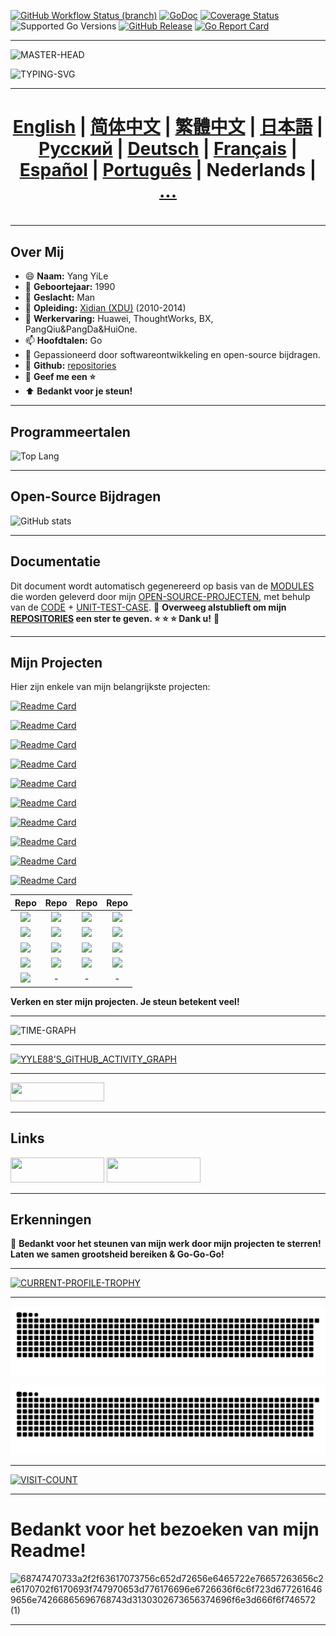 [![GitHub Workflow Status (branch)](https://img.shields.io/github/actions/workflow/status/yyle88/yyle88/release.yml?branch=main&label=BUILD)](https://github.com/yyle88/yyle88/actions/workflows/release.yml?query=branch%3Amain)
[![GoDoc](https://pkg.go.dev/badge/github.com/yyle88/yyle88)](https://pkg.go.dev/github.com/yyle88/yyle88)
[![Coverage Status](https://img.shields.io/coveralls/github/yyle88/yyle88/master.svg)](https://coveralls.io/github/yyle88/yyle88?branch=main)
![Supported Go Versions](https://img.shields.io/badge/Go-1.22%2C%201.23-lightgrey.svg)
[![GitHub Release](https://img.shields.io/github/release/yyle88/yyle88.svg)](https://github.com/yyle88/yyle88/releases)
[![Go Report Card](https://goreportcard.com/badge/github.com/yyle88/yyle88)](https://goreportcard.com/report/github.com/yyle88/yyle88)

---

![MASTER-HEAD](https://user-images.githubusercontent.com/74038190/213910845-af37a709-8995-40d6-be59-724526e3c3d7.gif)

![TYPING-SVG](https://readme-typing-svg.demolab.com?font=Fira+Code&size=33&pause=1000&color=EBE912&width=999&lines=Hi+there+%F0%9F%91%8B%2C+Welcome+to+my+Page+%F0%9F%91%8B%2C+I'm+yyle88)

---

<!-- 这是一个注释，它不会在渲染时显示出来，这是语言选择的起始位置 -->

<h4 align="center" style="font-size: 2.0em;"><a href="../README.md">English</a> | <a href="../README.zh.md">简体中文</a> | <a href="README.zh-Hant.md">繁體中文</a> | <a href="README.ja.md">日本語</a> | <a href="README.ru.md">Русский</a> | <a href="README.de.md">Deutsch</a> | <a href="README.fr.md">Français</a> | <a href="README.es.md">Español</a> | <a href="README.pt.md">Português</a> | <strong>Nederlands</strong> | <a href="../LOCALE-MENU.md"><b>...</b></a></h4>

<!-- 这是一个注释，它不会在渲染时显示出来，这是语言选择的终止位置 -->

---

## Over Mij

- 😄 **Naam:** Yang YiLe
- 🔭 **Geboortejaar:** 1990
- 🌱 **Geslacht:** Man
- 👯 **Opleiding:** [Xidian (XDU)](https://www.xidian.edu.cn/) (2010-2014)
- 💼 **Werkervaring:** Huawei, ThoughtWorks, BX, PangQiu&PangDa&HuiOne.
- 📫 **Hoofdtalen:** Go
- 💬 Gepassioneerd door softwareontwikkeling en open-source bijdragen.
- 🔗 **Github:** [repositories](https://github.com/yyle88?tab=repositories&type=public&sort=stargazers)
- 🌟 **Geef me een ⭐**
- ⬆️ **Bedankt voor je steun!**

---

## Programmeertalen

![Top Lang](https://github-readme-stats.vercel.app/api/top-langs/?username=yyle88&hide=html&card_width=465)

---

## Open-Source Bijdragen

![GitHub stats](https://github-readme-stats.vercel.app/api?username=yyle88&show_icons=true&theme=radical&show=reviews,prs_merged,prs_merged_percentage&hide=contribs&card_width=465)

---

## Documentatie

Dit document wordt automatisch gegenereerd op basis van de [MODULES](https://github.com/yyle88/yyle88/blob/main/go.mod) die worden geleverd door mijn [OPEN-SOURCE-PROJECTEN](https://github.com/yyle88?tab=repositories&sort=stargazers), met behulp van de [CODE](https://github.com/yyle88/yyle88/blob/main/yyle88.go) + [UNIT-TEST-CASE](https://github.com/yyle88/yyle88/blob/main/yyle88_test.go). 🌟 **Overweeg alstublieft om mijn [REPOSITORIES](https://github.com/yyle88?tab=repositories&sort=stargazers) een ster te geven. ⭐ ⭐ ⭐ Dank u!** 🌟

---

## Mijn Projecten

Hier zijn enkele van mijn belangrijkste projecten:

<!-- 这是一个注释，它不会在渲染时显示出来，这是项目列表的起始位置 -->

<div align="left">

[![Readme Card](https://github-readme-stats.vercel.app/api/pin/?username=yyle88&repo=sure&theme=blue-green&unique=c7730280-4bd1-4c05-82e8-f13333ccdcdb)](https://github.com/yyle88/sure)

[![Readme Card](https://github-readme-stats.vercel.app/api/pin/?username=yyle88&repo=must&theme=calm_pink&unique=4638384b-617f-44f6-a6aa-81ac32a9394f)](https://github.com/yyle88/must)

[![Readme Card](https://github-readme-stats.vercel.app/api/pin/?username=yyle88&repo=osexec&theme=panda&unique=908f6442-0cc9-4a9d-8431-7b701ffa36ff)](https://github.com/yyle88/osexec)

[![Readme Card](https://github-readme-stats.vercel.app/api/pin/?username=yyle88&repo=gobtcsign&theme=merko&unique=8c568c95-f2c6-4b87-9227-67a9dac71607)](https://github.com/yyle88/gobtcsign)

[![Readme Card](https://github-readme-stats.vercel.app/api/pin/?username=yyle88&repo=gormmom&theme=ayu-mirage&unique=67c64431-2fcb-488b-b7a3-015c36a1acf8)](https://github.com/yyle88/gormmom)

[![Readme Card](https://github-readme-stats.vercel.app/api/pin/?username=yyle88&repo=done&theme=github_dark&unique=8c79c8e6-5fc3-47cd-a740-7d30bf2aa7b1)](https://github.com/yyle88/done)

[![Readme Card](https://github-readme-stats.vercel.app/api/pin/?username=yyle88&repo=erero&theme=apprentice&unique=848b1180-0011-43f0-8c89-3c794c07947d)](https://github.com/yyle88/erero)

[![Readme Card](https://github-readme-stats.vercel.app/api/pin/?username=yyle88&repo=tern&theme=vue&unique=c597feb3-dd8a-4466-88d9-403ba84135cf)](https://github.com/yyle88/tern)

[![Readme Card](https://github-readme-stats.vercel.app/api/pin/?username=yyle88&repo=formatgo&theme=radical&unique=591aed20-fb00-45f3-a43b-01fe41081a6c)](https://github.com/yyle88/formatgo)

[![Readme Card](https://github-readme-stats.vercel.app/api/pin/?username=yyle88&repo=syntaxgo&theme=vision-friendly-dark&unique=fb40968a-c388-4434-9244-42ea01a9167e)](https://github.com/yyle88/syntaxgo)

</div>


<div align="left">

| Repo | Repo | Repo | Repo |
| :--: | :--: | :--: | :--: |
|<a href="https://github.com/yyle88/gotrontrx"><img src="https://img.shields.io/badge/gotrontrx-%238A2BE2.svg?style=flat&logoColor=white" height="24"></a> | <a href="https://github.com/yyle88/eroticgo"><img src="https://img.shields.io/badge/eroticgo-%23ADFF2F.svg?style=flat&logoColor=white" height="24"></a> | <a href="https://github.com/yyle88/reggin"><img src="https://img.shields.io/badge/reggin-%2335A8D5.svg?style=flat&logoColor=white" height="24"></a> | <a href="https://github.com/yyle88/rese"><img src="https://img.shields.io/badge/rese-%23FFD700.svg?style=flat&logoColor=white" height="24"></a> | 
|<a href="https://github.com/yyle88/gormcngen"><img src="https://img.shields.io/badge/gormcngen-%23F09F3B.svg?style=flat&logoColor=white" height="24"></a> | <a href="https://github.com/yyle88/osexistpath"><img src="https://img.shields.io/badge/osexistpath-%237D5E7F.svg?style=flat&logoColor=white" height="24"></a> | <a href="https://github.com/yyle88/syncmap"><img src="https://img.shields.io/badge/syncmap-%2332CD32.svg?style=flat&logoColor=white" height="24"></a> | <a href="https://github.com/yyle88/gormcls"><img src="https://img.shields.io/badge/gormcls-%237D4B91.svg?style=flat&logoColor=white" height="24"></a> | 
|<a href="https://github.com/yyle88/demojavabtcsign"><img src="https://img.shields.io/badge/demojavabtcsign-%23FF4500.svg?style=flat&logoColor=white" height="24"></a> | <a href="https://github.com/yyle88/sortslice"><img src="https://img.shields.io/badge/sortslice-%23FF5733.svg?style=flat&logoColor=white" height="24"></a> | <a href="https://github.com/yyle88/gormcnm"><img src="https://img.shields.io/badge/gormcnm-%232E8B57.svg?style=flat&logoColor=white" height="24"></a> | <a href="https://github.com/yyle88/runpath"><img src="https://img.shields.io/badge/runpath-%2320B2AA.svg?style=flat&logoColor=white" height="24"></a> | 
|<a href="https://github.com/yyle88/zaplog"><img src="https://img.shields.io/badge/zaplog-%2391C4A4.svg?style=flat&logoColor=white" height="24"></a> | <a href="https://github.com/yyle88/neatjson"><img src="https://img.shields.io/badge/neatjson-%23DC143C.svg?style=flat&logoColor=white" height="24"></a> | <a href="https://github.com/yyle88/mutexmap"><img src="https://img.shields.io/badge/mutexmap-%23FF6347.svg?style=flat&logoColor=white" height="24"></a> | <a href="https://github.com/yyle88/printgo"><img src="https://img.shields.io/badge/printgo-%23F7931E.svg?style=flat&logoColor=white" height="24"></a> | 
|<a href="https://github.com/yyle88/yyle88"><img src="https://img.shields.io/badge/yyle88-%23FF1493.svg?style=flat&logoColor=white" height="24"></a> | - | - | - | 

</div>


<!-- 这是一个注释，它不会在渲染时显示出来，这是项目列表的终止位置 -->

**Verken en ster mijn projecten. Je steun betekent veel!**

---

<img src="http://github-profile-summary-cards.vercel.app/api/cards/productive-time?username=yyle88&theme=radical&utcOffset=8.00" alt="TIME-GRAPH" width="465">

---

[![YYLE88'S_GITHUB_ACTIVITY_GRAPH](https://github-readme-activity-graph.vercel.app/graph?username=yyle88)](https://github.com/yyle88)

---

<!-- 这是一个注释，它不会在渲染时显示出来，这是其它项目的起始位置 -->

<a href="https://github.com/yyle88/yyle88/blob/main/OTHERS.md"><img src="https://img.shields.io/badge/MY+ORGANIZATIONS-%2320B2AA.svg?style=flat&logoColor=white" height="30" width="150"></a>

<!-- 这是一个注释，它不会在渲染时显示出来，这是其它项目的终止位置 -->

---

## Links

<a href="https://t.me/yyle88"><img src="https://img.shields.io/badge/-Telegram-f5e0dc?style=for-the-badge&logo=telegram&logoColor=27A0D9" height="40" width="150"></a>
<a href="https://www.youtube.com/@%E6%9D%A8%E4%BA%A6%E4%B9%901990/videos"><img src="https://img.shields.io/badge/-YouTube-f2cdcd?style=for-the-badge&logo=YouTube&logoColor=FF0000" height="40" width="150"></a>

---

## Erkenningen

🌟 **Bedankt voor het steunen van mijn werk door mijn projecten te sterren! Laten we samen grootsheid bereiken & Go-Go-Go!**

---

[![CURRENT-PROFILE-TROPHY](https://github-profile-trophy.vercel.app/?username=yyle88)](https://github.com/yyle88)

---

![github contribution grid snake animation](https://raw.githubusercontent.com/yyle88/yyle88/snake/github-contribution-grid-snake-dark.svg#gh-dark-mode-only)

![github contribution grid snake animation](https://raw.githubusercontent.com/yyle88/yyle88/snake/github-contribution-grid-snake.svg#gh-light-mode-only)

---

[![VISIT-COUNT](https://visitcount.itsvg.in/api?id=yyle88&label=profile-views&pretty=true)](https://visitcount.itsvg.in)

---

# Bedankt voor het bezoeken van mijn Readme!

![68747470733a2f2f63617073756c652d72656e6465722e76657263656c2e6170702f6170693f747970653d776176696e6726636f6c6f723d6772616469656e74266865696768743d3130302673656374696f6e3d666f6f746572 (1)](https://github.com/user-attachments/assets/e599b0c5-b812-4e11-908a-2bdec8c97c5f)

---
